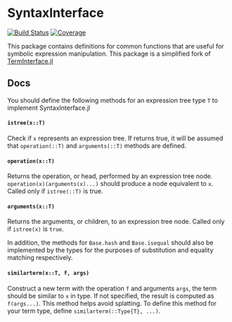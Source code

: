 # SyntaxInterface

[![Build Status](https://github.com/peterahrens/SyntaxInterface.jl/actions/workflows/ci.yml/badge.svg?branch=master)](https://github.com/peterahrens/SyntaxInterface.jl/actions/workflows/ci.yml?query=branch%3Amaster)
[![Coverage](https://codecov.io/gh/peterahrens/SyntaxInterface.jl/branch/master/graph/badge.svg)](https://codecov.io/gh/peterahrens/SyntaxInterface.jl)

This package contains definitions for common functions that are useful for symbolic expression manipulation. This package is a simplified fork of [TermInterface.jl](https://github.com/JuliaSymbolics/TermInterface.jl)

## Docs
You should define the following methods for an expression tree type `T` to implement SyntaxInterface.jl

#### `istree(x::T)`

Check if `x` represents an expression tree. If returns true, it will be assumed that `operation(::T)` and `arguments(::T)` methods are defined.


#### `operation(x::T)`

Returns the operation, or head, performed by an expression tree node. `operation(x)(arguments(x)...)` should produce a node equivalent to `x`. Called only if `istree(::T)` is true. 

#### `arguments(x::T)`

Returns the arguments, or children, to an expression tree node. Called only if `istree(x)` is `true`. 

In addition, the methods for `Base.hash` and `Base.isequal` should also be implemented by the types for the purposes of substitution and equality matching respectively.

#### `similarterm(x::T, f, args)`

Construct a new term with the operation `f` and arguments `args`, the term should be similar to `x` in type. If not specified, the result is computed as `f(args...)`. This method helps avoid splatting. To define this method for your term type, define `similarterm(::Type{T}, ...)`.
